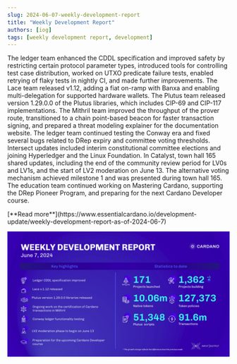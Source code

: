 ```yaml
---
slug: 2024-06-07-weekly-development-report
title: "Weekly Development Report"
authors: [iog]
tags: [weekly development report, development]
---
```


The ledger team enhanced the CDDL specification and improved safety by restricting certain protocol parameter types, introduced tools for controlling test case distribution, worked on UTXO predicate failure tests, enabled retrying of flaky tests in nightly CI, and made further improvements. The Lace team released v1.12, adding a fiat on-ramp with Banxa and enabling multi-delegation for supported hardware wallets. The Plutus team released version 1.29.0.0 of the Plutus libraries, which includes CIP-69 and CIP-117 implementations. The Mithril team improved the throughput of the prover route, transitioned to a chain point-based beacon for faster transaction signing, and prepared a threat modeling explainer for the documentation website. The ledger team continued testing the Conway era and fixed several bugs related to DRep expiry and committee voting thresholds. Intersect updates included interim constitutional committee elections and joining Hyperledger and the Linux Foundation. In Catalyst, town hall 165 shared updates, including the end of the community review period for LV0s and LV1s, and the start of LV2 moderation on June 13. The alternative voting mechanism achieved milestone 1 and was presented during town hall 165. The education team continued working on Mastering Cardano, supporting the DRep Pioneer Program, and preparing for the next Cardano Developer course.

<div style={{ textAlign: 'right' }}>
 [**Read more**](https://www.essentialcardano.io/development-update/weekly-development-report-as-of-2024-06-7) 
</div>

 ![weekly development report](./banner.webp)

